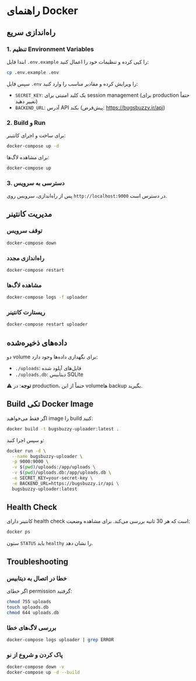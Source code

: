 # راهنمای Docker

## راه‌اندازی سریع

### 1. تنظیم Environment Variables

ابتدا فایل `.env.example` را کپی کرده و تنظیمات خود را اعمال کنید:

```bash
cp .env.example .env
```

سپس فایل `.env` را ویرایش کرده و مقادیر مناسب را وارد کنید:

- `SECRET_KEY`: یک کلید امنیتی برای session management (برای production حتماً تغییر دهید)
- `BACKEND_URL`: آدرس API بکند (پیش‌فرض: https://bugsbuzzy.ir/api)

### 2. Build و Run

برای ساخت و اجرای کانتینر:

```bash
docker-compose up -d
```

برای مشاهده لاگ‌ها:

```bash
docker-compose up
```

### 3. دسترسی به سرویس

پس از راه‌اندازی، سرویس روی `http://localhost:9000` در دسترس است.

## مدیریت کانتینر

### توقف سرویس

```bash
docker-compose down
```

### راه‌اندازی مجدد

```bash
docker-compose restart
```

### مشاهده لاگ‌ها

```bash
docker-compose logs -f uploader
```

### ریستارت کانتینر

```bash
docker-compose restart uploader
```

## داده‌های ذخیره‌شده

دو volume برای نگهداری داده‌ها وجود دارد:

- `./uploads`: فایل‌های آپلود شده
- `./uploads.db`: دیتابیس SQLite

⚠️ **توجه**: در production، حتماً از این volume‌ها backup بگیرید.

## Build تکی Docker Image

اگر فقط می‌خواهید image را build کنید:

```bash
docker build -t bugsbuzzy-uploader:latest .
```

و سپس اجرا کنید:

```bash
docker run -d \
  --name bugsbuzzy-uploader \
  -p 9000:9000 \
  -v $(pwd)/uploads:/app/uploads \
  -v $(pwd)/uploads.db:/app/uploads.db \
  -e SECRET_KEY=your-secret-key \
  -e BACKEND_URL=https://bugsbuzzy.ir/api \
  bugsbuzzy-uploader:latest
```

## Health Check

کانتینر دارای health check است که هر 30 ثانیه بررسی می‌کند. برای مشاهده وضعیت:

```bash
docker ps
```

ستون `STATUS` باید `healthy` را نشان دهد.

## Troubleshooting

### خطا در اتصال به دیتابیس

اگر خطای permission گرفتید:

```bash
chmod 755 uploads
touch uploads.db
chmod 644 uploads.db
```

### بررسی لاگ‌های خطا

```bash
docker-compose logs uploader | grep ERROR
```

### پاک کردن و شروع از نو

```bash
docker-compose down -v
docker-compose up -d --build
```
